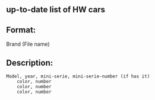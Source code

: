 ## up-to-date list of HW cars

## Format:
Brand (File name)

## Description:
```
Model, year, mini-serie, mini-serie-number (if has it)
    color, number
    color, number
    color, number
```
